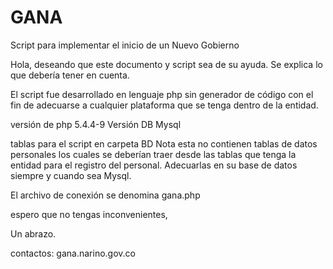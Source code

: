 # GANA
Script para implementar el inicio de un Nuevo Gobierno

Hola, deseando que este documento y script sea de su ayuda. Se explica lo que debería tener en cuenta.

El script fue desarrollado en lenguaje php sin generador de código con el fin de adecuarse a cualquier plataforma que se tenga dentro de la entidad.

versión de php 5.4.4-9
Versión DB Mysql 

tablas para el script en carpeta BD Nota esta no contienen tablas de datos personales los cuales se deberían traer desde las tablas que tenga la entidad para el registro del personal. Adecuarlas en su base de datos siempre y cuando sea Mysql.

El archivo de conexión se denomina gana.php


espero que no tengas inconvenientes,

Un abrazo.

contactos: gana.narino.gov.co
